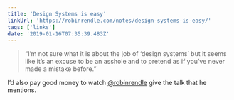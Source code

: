 ```yaml
---
title: 'Design Systems is easy'
linkUrl: 'https://robinrendle.com/notes/design-systems-is-easy/'
tags: ['links'] 
date: '2019-01-16T07:35:39.483Z'
---
```

> “I’m not sure what it is about the job of ‘design systems’ but it seems like it’s an excuse to be an asshole and to pretend as if you’ve never made a mistake before.”

I’d also pay good money to watch [@robinrendle](//twitter.com/robinrendle) give the talk that he mentions. 
